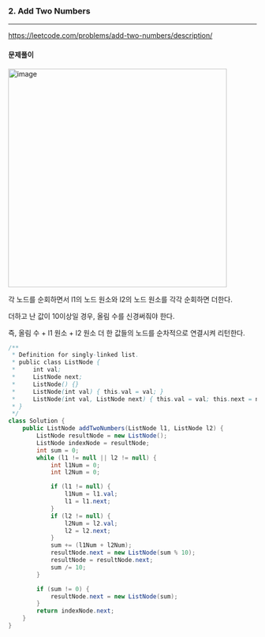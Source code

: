 ### 2. Add Two Numbers

---
https://leetcode.com/problems/add-two-numbers/description/

#### 문제풀이

<img width="443" alt="image" src="https://github.com/Jammini/Algorithm/assets/59176149/925b562f-b945-41be-aecc-d5ca5eacb15a">

각 노드를 순회하면서 l1의 노드 원소와 l2의 노드 원소를 각각 순회하면 더한다.

더하고 난 값이 10이상일 경우, 올림 수를 신경써줘야 한다.

즉, 올림 수 + l1 원소 + l2 원소 더 한 값들의 노드를 순차적으로 연결시켜 리턴한다.

```java
/**
 * Definition for singly-linked list.
 * public class ListNode {
 *     int val;
 *     ListNode next;
 *     ListNode() {}
 *     ListNode(int val) { this.val = val; }
 *     ListNode(int val, ListNode next) { this.val = val; this.next = next; }
 * }
 */
class Solution {
    public ListNode addTwoNumbers(ListNode l1, ListNode l2) {
        ListNode resultNode = new ListNode();
        ListNode indexNode = resultNode;
        int sum = 0;
        while (l1 != null || l2 != null) {
            int l1Num = 0;
            int l2Num = 0;

            if (l1 != null) {
                l1Num = l1.val;
                l1 = l1.next;
            }
            if (l2 != null) {
                l2Num = l2.val;
                l2 = l2.next;
            }
            sum += (l1Num + l2Num);
            resultNode.next = new ListNode(sum % 10);
            resultNode = resultNode.next;
            sum /= 10;
        }

        if (sum != 0) {
            resultNode.next = new ListNode(sum);
        }
        return indexNode.next;
    }
}
```
